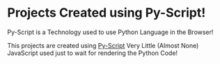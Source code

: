 # Projects Created using Py-Script!

Py-Script is a Technology used to use Python Language in the Browser!

This projects are created using [Py-Script](https://pyscript.net/)
Very Little (Almost None) JavaScript used just to wait for rendering the Python Code!

